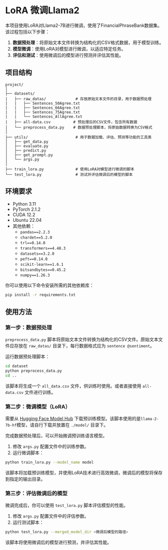 # LoRA 微调Llama2

本项目使用LoRA对Llama2-7B进行微调，使用了FinancialPhraseBank数据集。该过程包括以下步骤：

1. **数据预处理**：将原始文本文件转换为结构化的CSV格式数据，用于模型训练。
2. **模型微调**：使用LoRA对模型进行微调，以适应特定任务。
3. **评估和测试**：使用微调后的模型进行预测并评估其性能。

## 项目结构

```
project/
│
├── datasets/                 
|   ├── raw_datas/             # 存放原始文本文件的目录，用于数据预处理
|   |   ├── Sentences_50Agree.txt
|   |   ├── Sentences_66Agree.txt
|   |   ├── Sentences_75Agree.txt
|   |   └── Sentences_AllAgree.txt
|   ├── all-data.csv          # 预处理后的CSV文件，包含所有数据
│   └── preprocess_data.py    # 数据预处理脚本，将原始数据转换为CSV格式
│
├── utils/                     # 用于数据加载、评估、预测等功能的工具类
│   ├── get_data.py
│   ├── evaluate.py
│   ├── predict.py
│   ├── get_prompt.py
│   └── args.py
│      
├── train_lora.py              # 使用LoRA对模型进行微调的脚本
└── test_lora.py               # 测试并评估微调后的模型的脚本
```

## 环境要求

- Python 3.11
- PyTorch 2.1.2
- CUDA 12.2
- Ubuntu 22.04
- 其他依赖：
  - `pandas==2.2.3`
  - `chardet==5.2.0`
  - `trl==0.14.0`
  - `transformers==4.48.3`
  - `datasets==3.2.0`
  - `peft==0.14.0`
  - `scikit-learn==1.6.1`
  - `bitsandbytes==0.45.2`
  - `numpy==1.26.3`

你可以使用以下命令安装所需的其他依赖库：

```bash
pip install -r requirements.txt
```

## 使用方法

### 第一步：数据预处理

`preprocess_data.py` 脚本将原始文本文件转换为结构化的CSV文件。原始文本文件应存放在 `raw_datas/` 目录下，每行数据格式应为 `sentence @sentiment`。

运行数据预处理脚本：

```bash
cd dataset
python preprocess_data.py
cd ..
```

该脚本将生成一个 `all_data.csv` 文件，供训练时使用。或者直接使用 `all-data.csv` 文件进行训练。

### 第二步：微调模型（LoRA）

需要从 [Hugging Face Model Hub](https://huggingface.co/models) 下载预训练模型。该脚本使用的是`llama-2-7b-hf`模型，请自行下载并放置在 `./model/` 目录下。


完成数据预处理后，可以开始微调预训练语言模型。

1. 修改 `args.py` 配置文件中的训练参数。
2. 运行微调脚本：

```bash
python train_lora.py --model_name model
```

该脚本将加载预训练模型，并使用LoRA技术进行高效微调，微调后的模型将保存到指定的输出目录。

### 第三步：评估微调后的模型

微调完成后，你可以使用 `test_lora.py` 脚本评估模型的性能。

1. 修改 `args.py` 配置文件中的评估参数。
2. 运行测试脚本：

```bash
python test_lora.py --merged_model_dir <微调后模型的路径>
```

该脚本将使用微调后的模型进行预测，并评估其性能。
